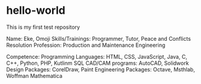 # hello-world
This is my first test repository

Name: Eke, Omoji
Skills/Trainings: Programmer, Tutor, Peace and Conflicts Resolution
Profession: Production and Maintenance Engineering

Competence:
Programming Languages: HTML, CSS, JavaScript, Java, 
C, C++, Python, PHP, Kutlinm SQL
CAD/CAM programs: AutoCAD, Solidwork
Design Packages: CorelDraw, Paint
Engineering Packages: Octave,  Msthlab, Woffman Mathematica

